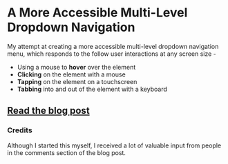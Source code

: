 # A More Accessible Multi-Level Dropdown Navigation

My attempt at creating a more accessible multi-level dropdown navigation menu, which responds to the follow user interactions at any screen size - 

- Using a mouse to **hover** over the element
- **Clicking** on the element with a mouse
- **Tapping** on the element on a touchscreen
- **Tabbing** into and out of the element with a keyboard

## [Read the blog post](http://bitsofco.de/2015/accessible-multi-level-dropdown-navigation/)


### Credits

Although I started this myself, I received a lot of valuable input from people in the comments section of the blog post.